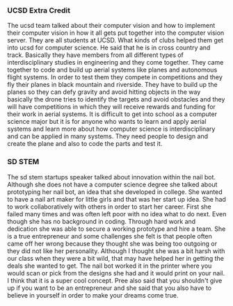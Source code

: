 ### UCSD Extra Credit
The ucsd team talked about their computer vision and how to implement their computer vision in how it all gets put together into the computer vision server. They are all students at UCSD. What kinds of clubs helped them get into ucsd for computer science. He said that he is in cross country and track. Basically they have members from all different types of interdisciplinary studies in engineering and they come together. They came together to code and build up aerial systems like planes and autonomous flight systems. In order to test them they compete in competitions and they fly their planes in black mountain and riverside. They have to build up the planes so they can defy gravity and avoid hitting objects in the way basically the drone tries to identify the targets and avoid obstacles and they will have competitions in which they will receive rewards and funding for their work in aerial systems. It is difficult to get into school as a computer science major but it is for anyone who wants to learn and apply aerial systems and learn more about how computer science is interdisciplinary and can be applied in many systems. They need people to design and create the plane and also to code the parts and test it. 


### SD STEM

The sd stem startups speaker talked about innovation within the nail bot. Although she does not have a computer science degree she talked about prototyping her nail bot, an idea that she developed in college. She wanted to have a nail art maker for little girls and that was her start up idea. She had to work collaboratively with others in order to start her career. First she failed many times and was often left poor with no idea what to do next. Even though she has no background in coding. Through hard work and dedication she was able to secure a working prototype and hire a team. She is a true entrepreneur and some challenges she felt is that people often came off her wrong because they thought she was being too outgoing or they did not like her personality. Although I thought she was a bit harsh with our class when they were a bit wild, that may have helped her in getting the deals she wanted to get. The nail bot worked it in the printer where you would scan or pick from the designs she had and it would print on your nail. I think that it is a super cool concept. Pree also said that you shouldn't give up if you want to be an entrepreneur and she said that you also have to believe in yourself in order to make your dreams come true.   

